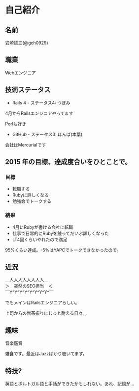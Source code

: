 # 自己紹介

## 名前

岩崎雄三(@gch0929)

## 職業

Webエンジニア

## 技術ステータス

* Rails 4 - ステータス4: つぼみ

4月からRailsエンジニアやってます

Perlも好き

* GitHub - ステータス3: ほんば(本葉)

会社はMercurialです

## 2015 年の目標、達成度合いをひとことで。

### 目標

* 転職する
* Rubyに詳しくなる
* 勉強会でトークする    

### 結果

* 4月にRubyが書ける会社に転職
* 仕事で日常的にRubyを触ってだいぶ詳しくなった
* LT4回くらいやれたので満足    

95%くらい達成。-5%はYAPCでトークできなかったので。

## 近況

 ＿人人人人人人人人＿  
 ＞　突然のSEO担当　＜  
 ￣Y\^Y\^Y\^Y\^Y\^Y\^Y\^Y\^￣  

でもメインはRailsエンジニアらしい。

上司からの無茶振りにじっと耐える日々。。

## 趣味

音楽鑑賞

雑食です。最近はJazzばかり聴いてます。

## 特技?

英語とポルトガル語と手話ができたかもしれない。あれ、記憶が…
